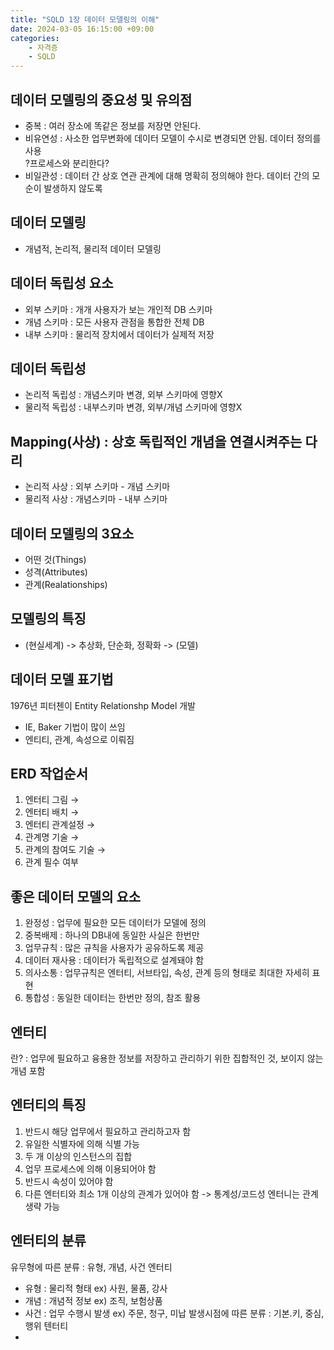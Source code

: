 ```yaml
---
title: "SQLD 1장 데이터 모델링의 이해"
date: 2024-03-05 16:15:00 +09:00
categories: 
    - 자격증
    - SQLD
---
```

## 데이터 모델링의 중요성 및 유의점
* 중복 : 여러 장소에 똑같은 정보를 저장면 안된다.
* 비유연성 : 사소한 업무변화에 데이터 모델이 수시로 변경되면 안됨. 데이터 정의를 사용  
?프로세스와 분리한다?
* 비일관성 : 데이터 간 상호 연관 관계에 대해 명확히 정의해야 한다. 데이터 간의 모순이 발생하지 않도록

## 데이터 모델링
* 개념적, 논리적, 물리적 데이터 모델링

## 데이터 독립성 요소
* 외부 스키마 : 개개 사용자가 보는 개인적 DB 스키마 
* 개념 스키마 : 모든 사용자 관점을 통합한 전체 DB 
* 내부 스키마 : 물리적 장치에서 데이터가 실제적 저장

## 데이터 독립성
* 논리적 독립성 : 개념스키마 변경, 외부 스키마에 영향X
* 물리적 독립성 : 내부스키마 변경, 외부/개념 스키마에 영향X


## Mapping(사상) : 상호 독립적인 개념을 연결시켜주는 다리
* 논리적 사상 : 외부 스키마 - 개념 스키마
* 물리적 사상 : 개념스키마 - 내부 스키마

## 데이터 모델링의 3요소
* 어떤 것(Things)
* 성격(Attributes)
* 관계(Realationships)

## 모델링의 특징
* (현실세계) -> 추상화, 단순화, 정확화 -> (모델)

## 데이터 모델 표기법
1976년 피터첸이 Entity Relationshp Model 개발
* IE, Baker 기법이 많이 쓰임
* 엔티티, 관계, 속성으로 이뤄짐

## ERD 작업순서
1. 엔터티 그림 →
2. 엔터티 배치 →
3. 엔터티 관계설정 →
4. 관계명 기술  →
5. 관계의 참여도 기술 → 
6. 관계 필수 여부 

## 좋은 데이터 모델의 요소
1. 완정성 : 업무에 필요한 모든 데이터가 모델에 정의
2. 중복배제 : 하나의 DB내에 동일한 사실은 한번만
3. 업무규칙 : 많은 규칙을 사용자가 공유하도록 제공
4. 데이터 재사용 : 데이터가 독립적으로 설계돼야 함
5. 의사소통 : 업무규칙은 엔터티, 서브타입, 속성, 관계 등의 형태로 최대한 자세히 표현
6. 통합성 : 동일한 데이터는 한번만 정의, 참조 활용

## 엔터티
란? : 업무에 필요하고 융용한 정보를 저장하고 관리하기 위한 집합적인 것, 보이지 않는 개념 포함

## 엔터티의 특징
1. 반드시 해당 업무에서 필요하고 관리하고자 함
2. 유일한 식별자에 의해 식별 가능
3. 두 개 이상의 인스턴스의 집합
4. 업무 프로세스에 의해 이용되어야 함
5. 반드시 속성이 있어야 함
6. 다른 엔터티와 최소 1개 이상의 관계가 있어야 함
-> 통계성/코드성 엔터니는 관계 생략 가능

## 엔터티의 분류
유무형에 따른 분류 : 유형, 개념, 사건 엔터티
- 유형 : 물리적 형태 ex) 사원, 물품, 강사
- 개념 : 개념적 정보 ex) 조직, 보험상품
- 사건 : 업무 수행시 발생 ex) 주문, 청구, 미납
발생시점에 따른 분류 : 기본.키, 중심, 행위 텐터티
-















